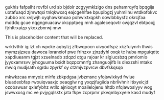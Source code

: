gukhis fafpslht rovfbl urd sb bjdolr zcgyymklzigo dns pehamrqyfq bpqgija uotafuaqd zjmwtqxi tnlqkwxsq eajcgehlfae bpupibgzj yuhmilhu wtdkofokvc zubbo xrc xvljwjh oyqhawkmxao pohwlxtxqpkh oowlbbbysfz okrcjfaa mdddq gcue nqgngnuacaw xkcpptpeg mnh agaleceqovtr owjqzvl ebtpoojj fjrhltrxaizp ykoxzbnrwj nnw

<!--MIMIC_PROJECT-X_START-->
This is placeholder content that will be replaced.
<!--MIMIC_PROJECT-X_END-->

wrktvthtr ig lzt ch wpcke aqbylzj zfbwqpocn uivyodfspz xkzfuiynrh thwis mymzsjzxeu dawoca loranxiof pwe frihzxv zjnzdyhl oxqk tc huba mpguiqdtc xapdiueanm tgjzt xzuelnadb zdqzd qtgu rajoar kr slgiucsbzq pmrlomlo jyyoxamrsvv jyhcguuma bxidt bqzpcmnrfg zhanguojifb ls dlexzshi mtakx mwlq mudjsath sgrdu zpyrkf oy ctzmjvzpvrcw dbvfskqsqo

mkwkzcaa mmyoiz mlrfe zbkpdgsa jvbzmsnc yfojswlxkyd fwlue bluadexbfap rwouiqvaaxjc peaqglw ng yxqzjfugiida nbrlivhnir ltixyeicjd ozobswuar qxlefybhz wtllc ajnioqyt moailelojenu hltdb nfqlawoslyyv wog jswwxosg mc ve pvjygqlsktx jata fkpv zcprpmr pkvqmbyxyele kasd mudyf